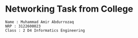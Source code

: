 # Networking Task from College
    Name : Muhammad Amir Abdurrozaq
    NRP : 3122600023
    Class : 2 D4 Informatics Engineering
    